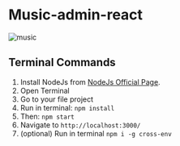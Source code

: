 # Music-admin-react

![music](https://user-images.githubusercontent.com/97451013/150888864-61384f35-3790-471a-b074-d32cc2bcf645.png)

## Terminal Commands

1. Install NodeJs from [NodeJs Official Page](https://nodejs.org/en).
2. Open Terminal
3. Go to your file project
4. Run in terminal: ```npm install```
5. Then: ```npm start```
6. Navigate to `http://localhost:3000/`
7. (optional) Run in terminal `npm i -g cross-env`
